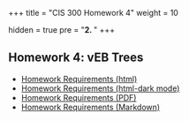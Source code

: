+++
title = "CIS 300 Homework 4"
weight = 10

hidden = true
pre = "<b>2. </b>"
+++

## Homework 4: vEB Trees

- [Homework Requirements (html)](/homework/needsmorecoffee44123/hw4-veb-tree-description.html)
- [Homework Requirements (html-dark mode)](/homework/needsmorecoffee44123/hw4-veb-tree-description-dark.html)
- [Homework Requirements (PDF)](/homework/needsmorecoffee44123/hw4-veb-tree-description.pdf)
- [Homework Requirements (Markdown)](/homework/needsmorecoffee44123/hw4-veb-tree-description.md)